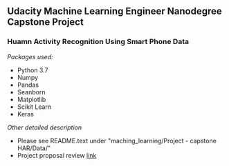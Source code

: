 
## Udacity Machine Learning Engineer Nanodegree Capstone Project

### Huamn Activity Recognition Using Smart Phone Data

_Packages used:_

* Python 3.7
* Numpy
* Pandas
* Seanborn
* Matplotlib
* Scikit Learn
* Keras

_Other detailed description_ 

* Please see README.text under "maching_learning/Project - capstone HAR/Data/"
* Project proposal review [link](https://review.udacity.com/?utm_medium=email&utm_campaign=ret_000_auto_ndxxx_submission-reviewed&utm_source=blueshift&utm_content=reviewsapp-submission-reviewed&bsft_clkid=77ad26f8-b7c2-45e3-bd2c-82a4507f4b4d&bsft_uid=54749be9-adca-4e20-be8d-36de68be0b5b&bsft_mid=fc5b73ad-18c3-4215-93d9-08e21118fc01&bsft_eid=6f154690-7543-4582-9be7-e397af208dbd&bsft_txnid=6235c3fc-18de-4f77-8750-8cb4ceff92bd#!/reviews/1270140)
